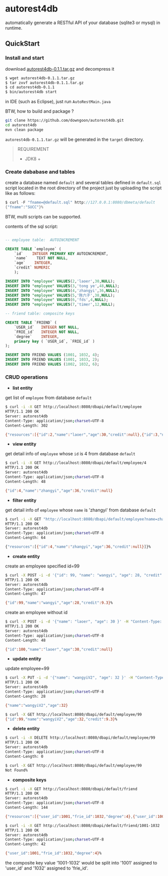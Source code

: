 # autorest4db

automatically generate a RESTful API of your database (sqlite3 or mysql) in runtime.

## QuickStart

###  Install and start

download [autorest4db-0.1.1.tar.gz](https://github.com/downgoon/autorest4db/releases/download/0.1.1/autorest4db-0.1.1.tar.gz) and decompress it

``` bash
$ wget autorest4db-0.1.1.tar.gz
$ tar zxvf autorest4db-0.1.1.tar.gz
$ cd autorest4db-0.1.1
$ bin/autorest4db start
```

in IDE (such as Eclipse), just run ``AutoRestMain.java``

BTW, how to build and package ?

``` bash
git clone https://github.com/downgoon/autorest4db.git
cd autorest4db
mvn clean package
```

``autorest4db-0.1.1.tar.gz`` will be generated in the ``target`` directory.


>REQUIREMENT
> - JDK8 +

### Create dababase and tables

create a database named ``default`` and several tables defined in ``default.sql`` script located in the root directory of the project just by uploading the script like as follows:

``` java
$ curl -F "fname=@default.sql" http://127.0.0.1:8080/dbmeta/default
{"fname":"SUCC"}%
```
BTW, multi scripts can be supported.

contents of the sql script:

``` sql

-- employee table:  AUTOINCREMENT

CREATE TABLE `employee` (
    `id`    INTEGER PRIMARY KEY AUTOINCREMENT,
    `name`    TEXT NOT NULL,
    `age`    INTEGER,
    `credit` NUMERIC
    );

INSERT INTO "employee" VALUES(2,'laoer',30,NULL);
INSERT INTO "employee" VALUES(3,'tong ye',48,NULL);
INSERT INTO "employee" VALUES(4,'zhangyi',36,NULL);
INSERT INTO "employee" VALUES(5,'陈六子',38,NULL);
INSERT INTO "employee" VALUES(6,'fds',4,NULL);
INSERT INTO "employee" VALUES(7,'timer',12,NULL);

-- friend table: composite keys

CREATE TABLE `FRIEND` (
    `USER_id`   INTEGER NOT NULL,
    `FRIE_id`   INTEGER NOT NULL,
    `degree`    INTEGER,
    primary key ( `USER_id`, `FRIE_id` )
);

INSERT INTO FRIEND VALUES (1001, 1032, 4);
INSERT INTO FRIEND VALUES (1001, 1033, 2);
INSERT INTO FRIEND VALUES (1002, 1032, 6);

```

### CRUD operations

- **list entity**

get list of ``employee`` from database ``default``

``` bash
$ curl -i -X GET http://localhost:8080/dbapi/default/employee
HTTP/1.1 200 OK
Server: autorest4db
Content-Type: application/json;charset=UTF-8
Content-Length: 302

{"resources":[{"id":2,"name":"laoer","age":30,"credit":null},{"id":3,"name":"tong ye","age":48,"credit":null},{"id":4,"name":"zhangyi","age":36,"credit":null},{"id":5,"name":"陈六子","age":38,"credit":null},{"id":6,"name":"fds","age":4,"credit":null},{"id":7,"name":"timer","age":12,"credit":null}]}%
```

- **view entity**

get detail info of ``employee`` whose ``id`` is 4 from database ``default``

``` bash
$ curl -i -X GET http://localhost:8080/dbapi/default/employee/4
HTTP/1.1 200 OK
Server: autorest4db
Content-Type: application/json;charset=UTF-8
Content-Length: 48

{"id":4,"name":"zhangyi","age":36,"credit":null}
```

- **filter entity**

get detail info of ``employee`` whose ``name`` is 'zhangyi' from database ``default``

``` bash
$ curl -i -X GET "http://localhost:8080/dbapi/default/employee?name=zhangyi"
HTTP/1.1 200 OK
Server: autorest4db
Content-Type: application/json;charset=UTF-8
Content-Length: 64

{"resources":[{"id":4,"name":"zhangyi","age":36,"credit":null}]}%
```

- **create entity**

create an employee specified id=99

``` bash
$ curl -X POST -i -d '{"id": 99, "name": "wangyi", "age": 28, "credit": 9.3 }' -H "Content-Type: application/json" http://localhost:8080/dbapi/default/employee
HTTP/1.1 200 OK
Server: autorest4db
Content-Type: application/json;charset=UTF-8
Content-Length: 47

{"id":99,"name":"wangyi","age":28,"credit":9.3}%
```

create an employee without id

``` bash
$ curl -X POST -i -d '{"name": "laoer", "age": 30 }' -H "Content-Type: application/json" http://localhost:8080/dbapi/default/employee
HTTP/1.1 200 OK
Server: autorest4db
Content-Type: application/json;charset=UTF-8
Content-Length: 48

{"id":100,"name":"laoer","age":30,"credit":null}
```

- **update entity**

update employee=99

``` bash
$ curl -X PUT -i -d '{"name": "wangyiV2", "age": 32 }' -H "Content-Type: application/json" http://localhost:8080/dbapi/default/employee/99
HTTP/1.1 200 OK
Server: autorest4db
Content-Type: application/json;charset=UTF-8
Content-Length: 28

{"name":"wangyiV2","age":32}

$ curl -X GET http://localhost:8080/dbapi/default/employee/99
{"id":99,"name":"wangyiV2","age":32,"credit":9.3}%

```

- **delete entity**

``` bash
$ curl -i -X DELETE http://localhost:8080/dbapi/default/employee/99
HTTP/1.1 200 OK
Server: autorest4db
Content-Type: application/json;charset=UTF-8
Content-Length: 0

$ curl -X GET http://localhost:8080/dbapi/default/employee/99
Not Found%
```

- **composite keys**

``` bash
$ curl -i -X GET http://localhost:8080/dbapi/default/friend
HTTP/1.1 200 OK
Server: autorest4db
Content-Type: application/json;charset=UTF-8
Content-Length: 144

{"resources":[{"user_id":1001,"frie_id":1032,"degree":4},{"user_id":1001,"frie_id":1033,"degree":2},{"user_id":1002,"frie_id":1032,"degree":6}]}%

$ curl -i -X GET http://localhost:8080/dbapi/default/friend/1001-1032
HTTP/1.1 200 OK
Server: autorest4db
Content-Type: application/json;charset=UTF-8
Content-Length: 42

{"user_id":1001,"frie_id":1032,"degree":4}%
```

the composite key value '1001-1032' would be split into '1001' assigned to 'user_id' and '1032' assigned to 'frie_id'.
